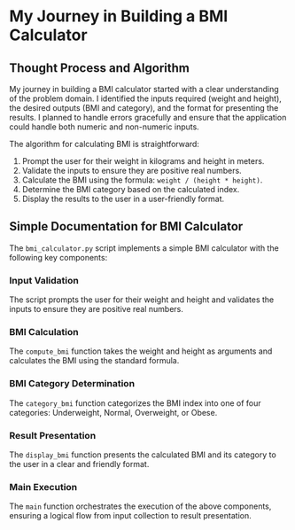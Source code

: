 # My Journey in Building a BMI Calculator

## Thought Process and Algorithm

My journey in building a BMI calculator started with a clear understanding of the problem domain. I identified the inputs required (weight and height), the desired outputs (BMI and category), and the format for presenting the results. I planned to handle errors gracefully and ensure that the application could handle both numeric and non-numeric inputs.

The algorithm for calculating BMI is straightforward:

1. Prompt the user for their weight in kilograms and height in meters.
2. Validate the inputs to ensure they are positive real numbers.
3. Calculate the BMI using the formula: `weight / (height * height)`.
4. Determine the BMI category based on the calculated index.
5. Display the results to the user in a user-friendly format.

## Simple Documentation for BMI Calculator

The `bmi_calculator.py` script implements a simple BMI calculator with the following key components:

### Input Validation
The script prompts the user for their weight and height and validates the inputs to ensure they are positive real numbers.

### BMI Calculation
The `compute_bmi` function takes the weight and height as arguments and calculates the BMI using the standard formula.

### BMI Category Determination
The `category_bmi` function categorizes the BMI index into one of four categories: Underweight, Normal, Overweight, or Obese.

### Result Presentation
The `display_bmi` function presents the calculated BMI and its category to the user in a clear and friendly format.

### Main Execution
The `main` function orchestrates the execution of the above components, ensuring a logical flow from input collection to result presentation.
